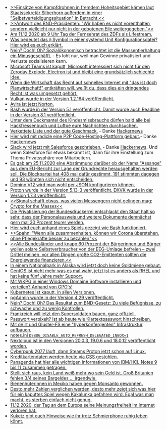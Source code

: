 * [>>Einsätze von Kampfdrohnen in fremdem Hoheitsgebiet kämen laut Staatssekretär Silberhorn außerdem in einer "Selbstverteidigungssituation" in Betracht.<<](https://blog.fefe.de/?ts=a1378269)
* [>>Antwort des BND-Präsidenten: "Wir haben es nicht vorenthalten, sondern vielleicht nur nicht in der gebotenen Eile weitergegeben."<<](https://blog.fefe.de/?ts=a137f885)
* [Am 11.12.2020 ab 9 Uhr Tag der Fernsehrat des ZDFs als Lifestream.](https://netzpolitik.org/2020/neues-aus-dem-fernsehrat-69-erstmals-virtuell-erstmals-per-livestream/)
* [Was bedeutet das `@` Symbol in einer systemd Unit Konfigurationsdatei? Hier wird es euch erklärt.](https://opensource.com/article/20/12/multiple-service-instances-systemctl)
* [Nein? Doch! Oh? Sozialökonomisch betrachtet ist die Massentierhaltung ein Minusgeschäfft.](https://netzfrauen.org/2020/12/07/agriculture/) - Es loht nur, weil man Gewinne privatisiert und Verluste sozialisieren kann.
* [Microsoft Teams ist kaputt, Microsoft interessiert sich nicht für den Zeroday Explode, Electron ist und bleibt eine grundsätzlich schlechte Idee.](https://blog.fefe.de/?ts=a130d774)
* [Wenn die Wirtschaft das Recht auf schnelles Internet mit "das ist doch Planwirtschaft!" entkräften will, weißt du, dass dies ein dringendes Recht ist was umgesetzt gehört.](https://netzpolitik.org/2020/recht-auf-schnelles-internet-abgesang-auf-eine-gute-idee/)
* [Vulkan wurde in der Version 1.2.164 veröffentlicht.](https://www.phoronix.com/scan.php?page=news_item&px=Vulkan-1.2.164-Released)
* [Avira ist jetzt Norton.](https://www.bleepingcomputer.com/news/security/nortonlifelock-purchases-avira-for-360-million/)
* [Bash wurde in der Version 5.1 veröffentlicht. Damit wurde auch Readline in der Version 8.1 veröffentlicht.](https://lwn.net/Articles/839212)
* [Unter dem Deckmantel des Kindesmissbrauchs dürfen bald alle bei Hackfressenbuch und Luftpe eure Nachrichten durchsuchen.](https://netzpolitik.org/2020/gesetz-gegen-kindesmissbrauch-eu-parlament-gibt-weg-frei-fuer-durchleuchten-privater-nachrichten/)
* [Verkettete Liste und der gute Geschmack.](https://github.com/mkirchner/linked-list-good-taste) - Danke [Hackernews](http://n-gate.com/hackernews/2020/12/07/0/)
* [Hier wird mit radicle eine P2P Code-Hosting-Plattform gebaut.](https://radicle.xyz)- Danke [Hackernews](http://n-gate.com/hackernews/2020/12/07/0/)
* [Slack wird jetzt mit Salesforce geschrieben.](https://www.salesforce.com/news/press-releases/2020/12/01/salesforce-definitive-agreement-update/) - Danke [Hackernews](http://n-gate.com/hackernews/2020/12/07/0/). Und wenn Salesforce für etwas bekannt ist, dann für ihre Einstellung zum Thema Privatssphäre von Mitarbeitern.
* [Es gab am 25.11.2020 eine Abstimmung darüber ob der Nama "Assange" aus dem EU-Bericht zur Lage der Grundrechte herausgehalten werden soll. Die Blockpartei hat 408 mal dafür gestimmt, 191 stimmten dagegen und 93 wönnten sich nicht entscheiden.](https://martinsonneborn.de/assange-abstimmung/)
* [Domino V12 wird man wohl per JSON konfigurieren können.](http://blog.nashcom.de/nashcomblog.nsf/dx/domino-one-touch-setup.htm)
* [Proton wurde in der Version 5.13-3 veröffentlicht. DXVK wurde in der Version 1.7.3 veröffentlicht.](https://www.phoronix.com/scan.php?page=news_item&px=Proton-5.13-3-Released)
* [>>Signal schafft etwas, was vielen Messengern nicht gelingen mag: Crypto for the Masses<<](https://www.kuketz-blog.de/signal-hohe-sicherheit-und-zero-knowledge-prinzip-messenger-teil9/)
* [Die Privatisierung der Bundesdruckerrei entschlackt den Staat halt so sehr, dass der Personalausweis und weitere Dokumente demnächst gern mal 30 Prozent teurer werden.](https://www.finanzen.de/news/2021-personalausweis-10-euro-mehr)
* [Hier wird euch anhand eines Spiels gezeigt wie Bash funktioniert.](https://opensource.com/article/20/12/learn-bash)
* [>>Spahn: "Wenn alle zusammenhalten, können wir Corona überstehen, ohne Pflegekräfte besser zu bezahlen"<<](http://feedproxy.google.com/~r/blogspot/rkEL/~3/bPv9lIpADBE/spahn-wenn-alle-zusammenhalten-konnen.html)
* [>>Alle Bundesländer und knapp 60 Prozent der Bürgerinnen und Bürger wollen solare Selbstverbraucher von der EEG-Umlage befreien – zwei Drittel meinen, vor allen Dingen große CO2-Emittenten sollten die Energiewende finanzieren.<<](https://www.sonnenseite.com/de/energie/mehrheit-gegen-sonnensteuer/)
* [In einem Nationalpark in Alaska wird jetzt doch keine Goldmiene gebaut.](https://netzfrauen.org/2020/12/09/bristol-bay/)
* [CentOS ist nicht mehr was es mal wahr, jetzt ist es anders als RHEL und hat keine fünf Jahre mehr Support.](https://utcc.utoronto.ca/~cks/space/blog/linux/CentOSStreamBigChanges)
* [Mit WKPG in einer Windows Domaine Software installieren und verteilen? Anhand von GPO's!](https://4sysops.com/archives/deploy-software-with-wpkg-with-active-directory/)
* [Kubernetes ist kaputt, in allen Versionen.](https://www.bleepingcomputer.com/news/security/all-kubernetes-versions-affected-by-unpatched-mitm-vulnerability/)
* [pgAdmin wurde in der Version 4.29 veröffentlicht.](https://www.postgresql.org/about/news/pgadmin-4-v429-released-2129/)
* [Nein? Doch! Oh? Das Resultat zum BND-Gesetz: Zu viele Befügnisse, zu schwache und zu wenig Kontrollen.](https://netzpolitik.org/2020/bnd-gesetz-zu-schwache-kontrolle-fuer-zu-viele-befugnisse/)
* [Frankreich will jetzt den Supersoldaten bauen, ganz offiziell.](https://www.thesun.co.uk/news/13429205/french-army-gets-go-ahead-create-bio-augmented-soldiers/)
* [Passwort verpixelt? Ist ab heute wie Klartextpasswort hinschreiben.](https://twitter.com/spibblez/status/1335638633970348032)
* [Mit oVirt und Gluster-FS eine "hyperkonfergenten" Infrastruktur aufbauen.](https://opensource.com/article/20/12/hyperconverged-infrastructure)
* [notes.ini `DEBUG_DISABLE_AUTO_REFRESH_DELEGATED_INBOX=1`](http://blog.nashcom.de/nashcomblog.nsf/dx/disable-auto-refresh-delegate-inbox.htm)
* [Nextcloud ist in den Versionen 20.0.3, 19.0.6 und 18.0.12 veröffentlicht worden.](https://nextcloud.com/blog/20-0-3-19-0-6-and-18-0-12-are-out-update/)
* [Cyberpunk 2077 läuft, dann Steams Proton jetzt schon auf Linux.](https://www.phoronix.com/scan.php?page=news_item&px=Cyberpunk-2077-Proton-Linux)
* [Kreditkartendaten werden heute via CSS gestohlen.](https://www.bleepingcomputer.com/news/security/credit-card-stealer-hides-in-css-files-of-hacked-online-stores/)
* [Panagenda hat hier alle wichtigen Informationen von IBM/HCL Notes 9 bis 11 zusammen getragen.](https://www.panagenda.com/2020/11/finding-hcl-notes-domino-information-made-easier/)
* [Stellt sich raus, kein Land weiß mehr wo sein Geld ist. Groß Britanien fehlen 3/4 seines Bargeldes ... irgendwie.](https://netzfrauen.org/2020/12/11/money-2/)
* [Bienenhüterinnen in Mexiko haben gegen Monsanto gewonnen.](https://netzfrauen.org/2020/12/11/monsanto-8/)
* [Desto mehr Zahlen verglichen werden, desto mehr zeigt sich was hier für ein kaputtes Spiel wegen Kakalunka gefahren wird. Egal was man macht, es sterben einfach nicht genug.](https://initiative-freie-impfentscheidung.de/hoehere-sterblichkeit-wegen-corona/)
* [11.12.2020, der Tag an dem Europa seine Meinungsfreiheit im Internet verloren hat.](https://www.patrick-breyer.de/?p=593996)
* [Kuketz gibt euch Hinweise wie ihr trotz Schmierphone ruhig leben könnt.](https://www.kuketz-blog.de/tipps-fuer-ein-ruhiges-arbeit-und-eine-entspanntere-freizeit/)
